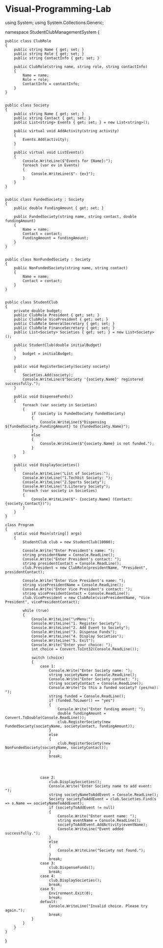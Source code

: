 # Visual-Programming-Lab
using System;
using System.Collections.Generic;

namespace StudentClubManagementSystem
{
   
    public class ClubRole
    {
        public string Name { get; set; }
        public string Role { get; set; }
        public string ContactInfo { get; set; }

        public ClubRole(string name, string role, string contactInfo)
        {
            Name = name;
            Role = role;
            ContactInfo = contactInfo;
        }
    }

   
    public class Society
    {
        public string Name { get; set; }
        public string Contact { get; set; }
        public List<string> Events { get; set; } = new List<string>();

        public virtual void AddActivity(string activity)
        {
            Events.Add(activity);
        }

        public virtual void ListEvents()
        {
            Console.WriteLine($"Events for {Name}:");
            foreach (var ev in Events)
            {
                Console.WriteLine($"- {ev}");
            }
        }
    }

    
    public class FundedSociety : Society
    {
        public double FundingAmount { get; set; }

        public FundedSociety(string name, string contact, double fundingAmount)
        {
            Name = name;
            Contact = contact;
            FundingAmount = fundingAmount;
        }
    }

    
    public class NonFundedSociety : Society
    {
        public NonFundedSociety(string name, string contact)
        {
            Name = name;
            Contact = contact;
        }
    }

    
    public class StudentClub
    {
        private double budget;
        public ClubRole President { get; set; }
        public ClubRole VicePresident { get; set; }
        public ClubRole GeneralSecretary { get; set; }
        public ClubRole FinanceSecretary { get; set; }
        public List<Society> Societies { get; set; } = new List<Society>();

        public StudentClub(double initialBudget)
        {
            budget = initialBudget;
        }

        public void RegisterSociety(Society society)
        {
            Societies.Add(society);
            Console.WriteLine($"Society '{society.Name}' registered successfully.");
        }

        public void DispenseFunds()
        {
            foreach (var society in Societies)
            {
                if (society is FundedSociety fundedSociety)
                {
                    Console.WriteLine($"Dispensing ${fundedSociety.FundingAmount} to {fundedSociety.Name}");
                }
                else
                {
                    Console.WriteLine($"{society.Name} is not funded.");
                }
            }
        }

        public void DisplaySocieties()
        {
            Console.WriteLine("List of Societies:");
            Console.WriteLine("1.Techbit Society: ");
            Console.WriteLine("2.Sports Society");
            Console.WriteLine("3.Literary Society");
            foreach (var society in Societies)
            {
                Console.WriteLine($"- {society.Name} (Contact: {society.Contact})");
            }
        }
    }

    class Program
    {
        static void Main(string[] args)
        {
            StudentClub club = new StudentClub(10000);

            Console.Write("Enter President's name: ");
            string presidentName = Console.ReadLine();
            Console.Write("Enter President's contact: ");
            string presidentContact = Console.ReadLine();
            club.President = new ClubRole(presidentName, "President", presidentContact);

            Console.Write("Enter Vice President's name: ");
            string vicePresidentName = Console.ReadLine();
            Console.Write("Enter Vice President's contact: ");
            string vicePresidentContact = Console.ReadLine();
            club.VicePresident = new ClubRole(vicePresidentName, "Vice President", vicePresidentContact);

            while (true)
            {
                Console.WriteLine("\nMenu:");
                Console.WriteLine("1. Register Society");
                Console.WriteLine("2. Add Event to Society");
                Console.WriteLine("3. Dispense Funds");
                Console.WriteLine("4. Display Societies");
                Console.WriteLine("5. Exit");
                Console.Write("Enter your choice: ");
                int choice = Convert.ToInt32(Console.ReadLine());

                switch (choice)
                {
                    case 1:
                        Console.Write("Enter Society name: ");
                        string societyName = Console.ReadLine();
                        Console.Write("Enter Society contact: ");
                        string societyContact = Console.ReadLine();
                        Console.Write("Is this a funded society? (yes/no): ");
                        string funded = Console.ReadLine();
                        if (funded.ToLower() == "yes")
                        {
                            Console.Write("Enter funding amount: ");
                            double fundingAmount = Convert.ToDouble(Console.ReadLine());
                            club.RegisterSociety(new FundedSociety(societyName, societyContact, fundingAmount));
                        }
                        else
                        {
                            club.RegisterSociety(new NonFundedSociety(societyName, societyContact));
                        }
                        break;
                    



                    case 2:
                        club.DisplaySocieties();
                        Console.Write("Enter Society name to add event: ");
                        string societyNameToAddEvent = Console.ReadLine();
                        Society societyToAddEvent = club.Societies.Find(s => s.Name == societyNameToAddEvent);
                        if (societyToAddEvent != null)
                        {
                            Console.Write("Enter event name: ");
                            string eventName = Console.ReadLine();
                            societyToAddEvent.AddActivity(eventName);
                            Console.WriteLine("Event added successfully.");
                        }
                        else
                        {
                            Console.WriteLine("Society not found.");
                        }
                        break;
                    case 3:
                        club.DispenseFunds();
                        break;
                    case 4:
                        club.DisplaySocieties();
                        break;
                    case 5:
                        Environment.Exit(0);
                        break;
                    default:
                        Console.WriteLine("Invalid choice. Please try again.");
                        break;
                }
            }
        }
    }
}
